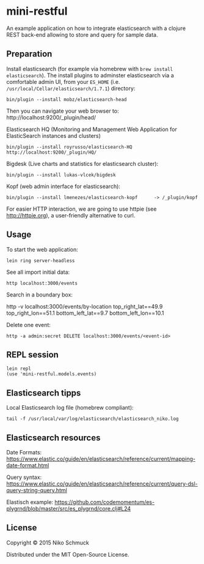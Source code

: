 # mini-restful

An example application on how to integrate elasticsearch with a clojure REST back-end
allowing to store and query for sample data.


## Preparation

Install elasticsearch (for example via homebrew with `brew install elasticsearch`).
The install plugins to adminster elasticsearch via a comfortable admin UI, from
your `ES_HOME` (i.e. `/usr/local/Cellar/elasticsearch/1.7.1`) directory:

    bin/plugin --install mobz/elasticsearch-head

Then you can navigate your web browser to:
http://localhost:9200/_plugin/head/


Elasticsearch HQ (Monitoring and Management Web Application for ElasticSearch instances and clusters)

    bin/plugin --install royrusso/elasticsearch-HQ
    http://localhost:9200/_plugin/HQ/

Bigdesk (Live charts and statistics for elasticsearch cluster):

    bin/plugin --install lukas-vlcek/bigdesk

Kopf (web admin interface for elasticsearch):

    bin/plugin --install lmenezes/elasticsearch-kopf      -> /_plugin/kopf

For easier HTTP interaction, we are going to use httpie (see http://httpie.org),
a user-friendly alternative to curl.


## Usage

To start the web application:

    lein ring server-headless

See all import initial data:

    http localhost:3000/events

Search in a boundary box:

   http -v localhost:3000/events/by-location top_right_lat==49.9 top_right_lon==51.1 bottom_left_lat==9.7 bottom_left_lon==10.1

Delete one event:

    http -a admin:secret DELETE localhost:3000/events/<event-id>


## REPL session

    lein repl
    (use 'mini-restful.models.events)




## Elasticsearch tipps

Local Elasticsearch log file (homebrew compliant):

    tail -f /usr/local/var/log/elasticsearch/elasticsearch_niko.log


## Elasticsearch resources

Date Formats:
https://www.elastic.co/guide/en/elasticsearch/reference/current/mapping-date-format.html

Query syntax:
https://www.elastic.co/guide/en/elasticsearch/reference/current/query-dsl-query-string-query.html

Elastisch example:
https://github.com/codemomentum/es-plygrnd/blob/master/src/es_plygrnd/core.clj#L24



## License

Copyright © 2015 Niko Schmuck

Distributed under the MIT Open-Source License.
